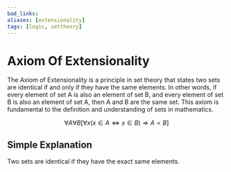 ```yaml
---
bad_links: 
aliases: [extensionality]
tags: [logic, settheory]
---
```

# Axiom Of Extensionality

The Axiom of Extensionality is a principle in set theory that states two sets are identical if and only if they have the same elements. In other words, if every element of set A is also an element of set B, and every element of set B is also an element of set A, then A and B are the same set. This axiom is fundamental to the definition and understanding of sets in mathematics.

$$
\forall A \forall B [\forall x (x \in A \Leftrightarrow x \in B) \Rightarrow A = B]
$$

## Simple Explanation

Two sets are identical if they have the exact same elements.